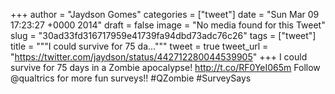 
+++
author = "Jaydson Gomes"
categories = ["tweet"]
date = "Sun Mar 09 17:23:27 +0000 2014"
draft = false
image = "No media found for this Tweet"
slug = "30ad33fd316717959e41739fa94dbd73adc76c26"
tags = ["tweet"]
title = """I could survive for 75 da..."""
tweet = true
tweet_url = "https://twitter.com/jaydson/status/442712280044539905"
+++
I could survive for 75 days in a Zombie apocalypse! http://t.co/RF0YeI065m Follow @qualtrics for more fun surveys!! #QZombie #SurveySays
